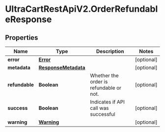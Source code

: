 # UltraCartRestApiV2.OrderRefundableResponse

## Properties
Name | Type | Description | Notes
------------ | ------------- | ------------- | -------------
**error** | [**Error**](Error.md) |  | [optional] 
**metadata** | [**ResponseMetadata**](ResponseMetadata.md) |  | [optional] 
**refundable** | **Boolean** | Whether the order is refundable or not. | [optional] 
**success** | **Boolean** | Indicates if API call was successful | [optional] 
**warning** | [**Warning**](Warning.md) |  | [optional] 



